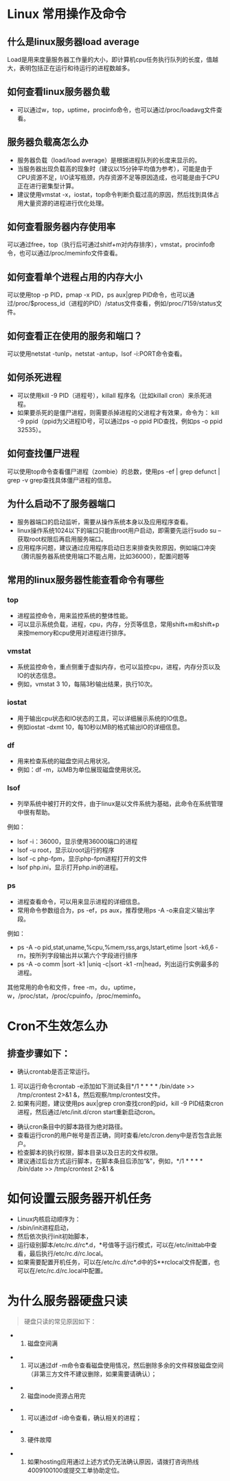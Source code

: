 # Linux 常用操作及命令

## 什么是linux服务器load average
Load是用来度量服务器工作量的大小，即计算机cpu任务执行队列的长度，值越大，表明包括正在运行和待运行的进程数越多。

## 如何查看linux服务器负载
* 可以通过w，top，uptime，procinfo命令，也可以通过/proc/loadavg文件查看。

## 服务器负载高怎么办

* 服务器负载（load/load average）是根据进程队列的长度来显示的。
* 当服务器出现负载高的现象时（建议以15分钟平均值为参考），可能是由于CPU资源不足，I/O读写瓶颈，内存资源不足等原因造成，也可能是由于CPU正在进行密集型计算。
* 建议使用vmstat -x，iostat，top命令判断负载过高的原因，然后找到具体占用大量资源的进程进行优化处理。

## 如何查看服务器内存使用率
可以通过free，top（执行后可通过shitf+m对内存排序），vmstat，procinfo命令，也可以通过/proc/meminfo文件查看。


## 如何查看单个进程占用的内存大小
可以使用top -p PID，pmap -x PID，ps aux|grep PID命令，也可以通过/proc/$process_id（进程的PID）/status文件查看，例如/proc/7159/status文件。

## 如何查看正在使用的服务和端口？
可以使用netstat -tunlp，netstat -antup，lsof -i:PORT命令查看。

## 如何杀死进程
* 可以使用kill -9 PID（进程号），killall 程序名（比如killall cron）来杀死进程。
* 如果要杀死的是僵尸进程，则需要杀掉进程的父进程才有效果，命令为： kill -9 ppid（ppid为父进程ID号，可以通过ps -o ppid PID查找，例如ps -o ppid 32535）。


## 如何查找僵尸进程
可以使用top命令查看僵尸进程（zombie）的总数，使用ps -ef | grep defunct | grep -v grep查找具体僵尸进程的信息。

## 为什么启动不了服务器端口

* 服务器端口的启动监听，需要从操作系统本身以及应用程序查看。
* linux操作系统1024以下的端口只能由root用户启动，即需要先运行sudo su –获取root权限后再启用服务端口。
* 应用程序问题，建议通过应用程序启动日志来排查失败原因，例如端口冲突（腾讯服务器系统使用端口不能占用，比如36000），配置问题等

## 常用的linux服务器性能查看命令有哪些

### top 

* 进程监控命令，用来监控系统的整体性能。
* 可以显示系统负载，进程，cpu，内存，分页等信息，常用shift+m和shift+p来按memory和cpu使用对进程进行排序。

### vmstat

* 系统监控命令，重点侧重于虚拟内存，也可以监控cpu，进程，内存分页以及IO的状态信息。
* 例如，vmstat 3 10，每隔3秒输出结果，执行10次。

### iostat

* 用于输出cpu状态和IO状态的工具，可以详细展示系统的IO信息。
* 例如iostat -dxmt 10，每10秒以MB的格式输出IO的详细信息。

### df
* 用来检查系统的磁盘空间占用状况。
* 例如：df -m，以MB为单位展现磁盘使用状况。

### lsof

* 列举系统中被打开的文件，由于linux是以文件系统为基础，此命令在系统管理中很有帮助。

例如：
* lsof -i：36000，显示使用36000端口的进程 
* lsof -u root，显示以root运行的程序 
* lsof -c php-fpm，显示php-fpm进程打开的文件 
* lsof php.ini，显示打开php.ini的进程。

### ps
* 进程查看命令，可以用来显示进程的详细信息。
* 常用命令参数组合为，ps -ef，ps aux，推荐使用ps -A -o来自定义输出字段。

例如：
* ps -A -o pid,stat,uname,%cpu,%mem,rss,args,lstart,etime |sort -k6,6 -rn，按所列字段输出并以第六个字段进行排序 
* ps -A -o comm |sort -k1 |uniq -c|sort -k1 -rn|head，列出运行实例最多的进程。

其他常用的命令和文件，free -m，du，uptime，w，/proc/stat，/proc/cpuinfo，/proc/meminfo。


# Cron不生效怎么办

## 排查步骤如下：
* 确认crontab是否正常运行。

1) 可以运行命令crontab -e添加如下测试条目*/1 * * * * /bin/date >> /tmp/crontest 2>&1 &，然后观察/tmp/crontest文件。
2) 如果有问题，建议使用ps aux|grep cron查找cron的pid，kill -9 PID结束cron进程，然后通过/etc/init.d/cron start重新启动cron。

* 确认cron条目中的脚本路径为绝对路径。
* 查看运行cron的用户帐号是否正确，同时查看/etc/cron.deny中是否包含此账户。
* 检查脚本的执行权限，脚本目录以及日志的文件权限。
* 建议通过后台方式运行脚本，在脚本条目后添加“&”，例如，*/1 * * * * /bin/date >> /tmp/crontest 2>&1 &


# 如何设置云服务器开机任务

* Linux内核启动顺序为：
* /sbin/init进程启动，
* 然后依次执行init初始脚本，
* 运行级别脚本/etc/rc.d/rc*.d，*号值等于运行模式，可以在/etc/inittab中查看，最后执行/etc/rc.d/rc.local。
* 如果需要配置开机任务，可以在/etc/rc.d/rc*.d中的S**rclocal文件配置，也可以在/etc/rc.d/rc.local中配置。

# 为什么服务器硬盘只读

> 硬盘只读的常见原因如下：
* 1) 磁盘空间满
- 1) 可以通过df -m命令查看磁盘使用情况，然后删除多余的文件释放磁盘空间（非第三方文件不建议删除，如果需要请确认）；
* 2) 磁盘inode资源占用完
- 1) 可以通过df -i命令查看，确认相关的进程；
* 3) 硬件故障
- 1) 如果hosting应用通过上述方式仍无法确认原因，请拨打咨询热线4009100100或提交工单协助定位。




